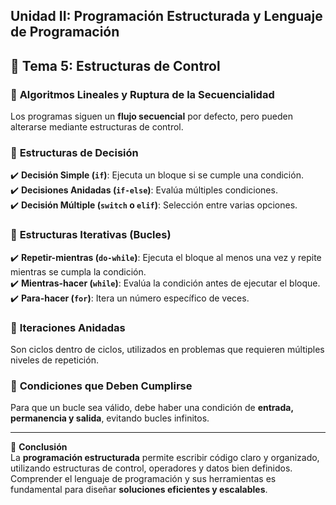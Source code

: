 ## **Unidad II: Programación Estructurada y Lenguaje de Programación**  

## 📌 **Tema 5: Estructuras de Control**  

### 📜 **Algoritmos Lineales y Ruptura de la Secuencialidad**  
Los programas siguen un **flujo secuencial** por defecto, pero pueden alterarse mediante estructuras de control.  

### 🔄 **Estructuras de Decisión**  
✔️ **Decisión Simple (`if`)**: Ejecuta un bloque si se cumple una condición.  
✔️ **Decisiones Anidadas (`if-else`)**: Evalúa múltiples condiciones.  
✔️ **Decisión Múltiple (`switch` o `elif`)**: Selección entre varias opciones.  

### 🔁 **Estructuras Iterativas (Bucles)**  
✔️ **Repetir-mientras (`do-while`)**: Ejecuta el bloque al menos una vez y repite mientras se cumpla la condición.  
✔️ **Mientras-hacer (`while`)**: Evalúa la condición antes de ejecutar el bloque.  
✔️ **Para-hacer (`for`)**: Itera un número específico de veces.  

### 🔄 **Iteraciones Anidadas**  
Son ciclos dentro de ciclos, utilizados en problemas que requieren múltiples niveles de repetición.  

### 🎯 **Condiciones que Deben Cumplirse**  
Para que un bucle sea válido, debe haber una condición de **entrada, permanencia y salida**, evitando bucles infinitos.  

---

📢 **Conclusión**  
La **programación estructurada** permite escribir código claro y organizado, utilizando estructuras de control, operadores y datos bien definidos. Comprender el lenguaje de programación y sus herramientas es fundamental para diseñar **soluciones eficientes y escalables**.


<!--stackedit_data:
eyJoaXN0b3J5IjpbLTE2MzA1NzQ3MjJdfQ==
-->